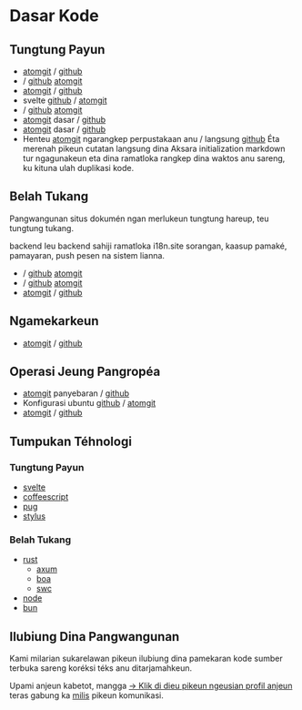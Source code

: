 # Dasar Kode

## Tungtung Payun

* [atomgit](https://atomgit.com/i18n/proto) / [github](https://github.com/i18n-site/site)
* / [github](https://github.com/i18n-site/md) [atomgit](https://atomgit.com/i18n/md)
* [atomgit](https://atomgit.com/i18n/18x) / [github](https://github.com/i18n-site/18x)
* svelte [github](https://github.com/i18n-site/plugin) / [atomgit](https://atomgit.com/i18n/plugin)
* / [github](https://github.com/i18n-site/proto) [atomgit](https://atomgit.com/i18n/proto)
* [atomgit](https://atomgit.com/i18n/lib) dasar / [github](https://github.com/i18n-site/lib)
* [atomgit](https://atomgit.com/i18n/ie) dasar / [github](https://github.com/i18n-site/ie)
* Henteu [atomgit](https://atomgit.com/i18n/x) ngarangkep perpustakaan anu / langsung [github](https://github.com/i18n-site/x)
  Éta merenah pikeun cutatan langsung dina Aksara initialization markdown tur ngagunakeun eta dina ramatloka rangkep dina waktos anu sareng, ku kituna ulah duplikasi kode.

## Belah Tukang

Pangwangunan situs dokumén ngan merlukeun tungtung hareup, teu tungtung tukang.

backend Ieu backend sahiji ramatloka i18n.site sorangan, kaasup pamaké, pamayaran, push pesen na sistem lianna.

* / [github](https://github.com/i18n-api/srv) [atomgit](https://atomgit.com/i18n-api/srv)
* / [github](https://github.com/i18n-api/pub) [atomgit](https://atomgit.com/i18n-api/pub)
* [atomgit](https://atomgit.com/i18n/rust) / [github](https://github.com/i18n-site/rust)

## Ngamekarkeun

* [atomgit](https://atomgit.com/i18n-api/srv.docker) / [github](https://github.com/i18n-api/srv.docker)

## Operasi Jeung Pangropéa

* [atomgit](https://atomgit.com/i18n-ops/ops) panyebaran / [github](https://github.com/i18n-ops/ops)
* Konfigurasi ubuntu [github](https://github.com/i18n-ops/ubuntu) / [atomgit](https://atomgit.com/i18n-ops/ubuntu)
* [atomgit](https://atomgit.com/i18n/cron) / [github](https://github.com/i18n-cron/cron)

## Tumpukan Téhnologi

### Tungtung Payun

* [svelte](//svelte.dev)
* [coffeescript](//coffeescript.org)
* [pug](https://github.com/pugjs/pug)
* [stylus](https://stylus.com)

### Belah Tukang

* [rust](//rust.org)
  * [axum](//github.com/tokio-rs/axum)
  * [boa](//github.com/boa-dev/boa)
  * [swc](//swc.rs)
* [node](//nodejs.org)
* [bun](//bun.dev)

## Ilubiung Dina Pangwangunan

Kami milarian sukarelawan pikeun ilubiung dina pamekaran kode sumber terbuka sareng koréksi téks anu ditarjamahkeun.

Upami anjeun kabetot, mangga [→ Klik di dieu pikeun ngeusian profil anjeun](https://ggl.link/i18n) teras gabung ka [milis](https://groups.google.com/u/2/g/i18n-site) pikeun komunikasi.